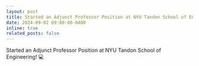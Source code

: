 ```yaml
---
layout: post
title: Started an Adjunct Professor Position at NYU Tandon School of Engineering!
date: 2024-09-02 09:00:00-0400
inline: true
related_posts: false
---
```


Started an Adjunct Professor Position at NYU Tandon School of Engineering! :computer: